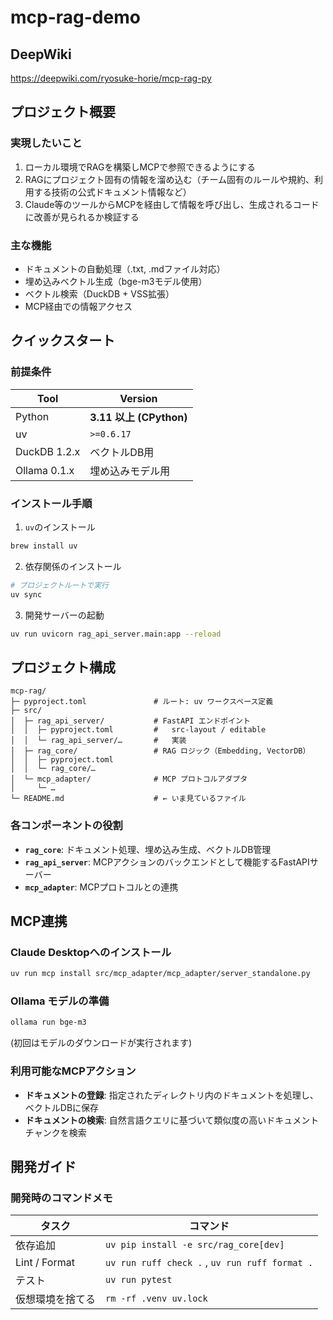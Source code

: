 # mcp-rag-demo

## DeepWiki

<https://deepwiki.com/ryosuke-horie/mcp-rag-py>

## プロジェクト概要

### 実現したいこと

1. ローカル環境でRAGを構築しMCPで参照できるようにする
2. RAGにプロジェクト固有の情報を溜め込む（チーム固有のルールや規約、利用する技術の公式ドキュメント情報など）
3. Claude等のツールからMCPを経由して情報を呼び出し、生成されるコードに改善が見られるか検証する

### 主な機能

- ドキュメントの自動処理（.txt, .mdファイル対応）
- 埋め込みベクトル生成（bge-m3モデル使用）
- ベクトル検索（DuckDB + VSS拡張）
- MCP経由での情報アクセス

## クイックスタート

### 前提条件

| Tool | Version |
|------|---------|
| Python | **3.11 以上 (CPython)** |
| uv | `>=0.6.17` |
| DuckDB 1.2.x | ベクトルDB用 |
| Ollama 0.1.x | 埋め込みモデル用 |

### インストール手順

1. `uv`のインストール

```bash
brew install uv
```

2. 依存関係のインストール

```bash
# プロジェクトルートで実行
uv sync
```

3. 開発サーバーの起動

```bash
uv run uvicorn rag_api_server.main:app --reload
```

## プロジェクト構成

```text
mcp-rag/
├─ pyproject.toml               # ルート: uv ワークスペース定義
├─ src/
│  ├─ rag_api_server/           # FastAPI エンドポイント
│  │  ├─ pyproject.toml         #   src-layout / editable
│  │  └─ rag_api_server/…       #   実装
│  ├─ rag_core/                 # RAG ロジック（Embedding, VectorDB）
│  │  ├─ pyproject.toml
│  │  └─ rag_core/…
│  └─ mcp_adapter/              # MCP プロトコルアダプタ
│     └─ …
└─ README.md                    # ← いま見ているファイル
```

### 各コンポーネントの役割

- **`rag_core`**: ドキュメント処理、埋め込み生成、ベクトルDB管理
- **`rag_api_server`**: MCPアクションのバックエンドとして機能するFastAPIサーバー
- **`mcp_adapter`**: MCPプロトコルとの連携

## MCP連携

### Claude Desktopへのインストール

```bash
uv run mcp install src/mcp_adapter/mcp_adapter/server_standalone.py
```

### Ollama モデルの準備

```bash
ollama run bge-m3
```

(初回はモデルのダウンロードが実行されます)

### 利用可能なMCPアクション

- **ドキュメントの登録**: 指定されたディレクトリ内のドキュメントを処理し、ベクトルDBに保存
- **ドキュメントの検索**: 自然言語クエリに基づいて類似度の高いドキュメントチャンクを検索

## 開発ガイド

### 開発時のコマンドメモ

| タスク | コマンド |
|--------|---------|
| 依存追加 | `uv pip install -e src/rag_core[dev]` |
| Lint / Format | `uv run ruff check .` , `uv run ruff format .` |
| テスト | `uv run pytest` |
| 仮想環境を捨てる | `rm -rf .venv uv.lock` |
